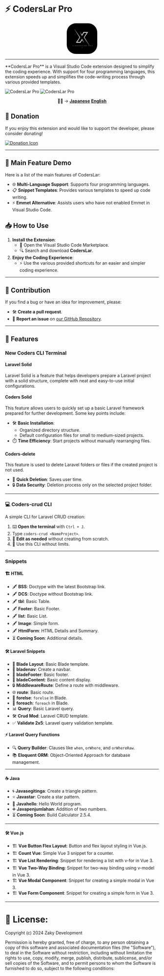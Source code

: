 # ⚡ CodersLar Pro

<p align="center">
  <img src="../assets/image/Logo3.png" alt="CodersLar Logo" width="100" style="border-radius: 30px;" /><hr>
</p>
**CodersLar Pro** is a Visual Studio Code extension designed to simplify the coding experience. With support for four programming languages, this extension speeds up and simplifies the code-writing process through various provided templates.

![CodersLar Pro](https://img.shields.io/badge/CodersLar-Pro-blue)
![CodersLar Pro](https://img.shields.io/badge/CodersLar-Pro-blue)

<p align="center">
🐱‍👤 -> 
  <strong><a href="JP">Japanese</a></strong>
  <strong><a href="ID">English</a></strong>
</p>

## 💖 Donation

If you enjoy this extension and would like to support the developer, please consider donating!

<a href="https://saweria.co/C02V">
    <img src="https://www.buymeacoffee.com/assets/img/custom_images/orange_img.png" alt="Donation Icon" width="150" />
</a>

---

## 🚀 Main Feature Demo

Here is a list of the main features of CodersLar:

- 🌐 **Multi-Language Support**: Supports four programming languages.
- 📋 **Snippet Templates**: Provides various templates to speed up code writing.
- ⚡ **Emmet Alternative**: Assists users who have not enabled Emmet in Visual Studio Code.

## 📥 How to Use

1. **Install the Extension**:
   - 🛒 Open the Visual Studio Code Marketplace.
   - 🔍 Search and download **CodersLar**.
2. **Enjoy the Coding Experience**:
   - ⚡ Use the various provided shortcuts for an easier and simpler coding experience.

---

## 🤝 Contribution

If you find a bug or have an idea for improvement, please:

- 🛠️ **Create a pull request**.
- 🐞 **Report an issue** on [our GitHub Repository](#).

---

## 📂 Features

### New Coders CLI Terminal

#### **Laravel Solid**

Laravel Solid is a feature that helps developers prepare a Laravel project with a solid structure, complete with neat and easy-to-use initial configurations.

#### **Coders Solid**

This feature allows users to quickly set up a basic Laravel framework prepared for further development. Some key points include:

- 🛠️ **Basic Installation**: 
  - Organized directory structure.
  - Default configuration files for small to medium-sized projects.
- ⏱️ **Time Efficiency**: Start projects without manually rearranging files.

#### **Coders-delete**

This feature is used to delete Laravel folders or files if the created project is not used.

- 🚮 **Quick Deletion**: Saves user time.
- 🔒 **Data Security**: Deletion process only on the selected project folder.

---

### 💻 **Coders-crud CLI**

A simple CLI for Laravel CRUD creation:

1. ⌨️ **Open the terminal** with `Ctrl + J`.
2. Type `coders-crud <NameProject>`.
3. 🎉 **Edit as needed** without creating from scratch.
4. 🚀 Use this CLI without limits.

---

### Snippets

#### 🏗️ **HTML**

- 🖋️ **BSS**: Doctype with the latest Bootstrap link.
- 🖋️ **DCS**: Doctype without Bootstrap link.
- 🖋️ **tbl**: Basic Table.
- 🖋️ **Footer**: Basic Footer.
- 🖋️ **list**: Basic List.
- 🖋️ **Image**: Simple form.
- 🖋️ **HtmlForm**: HTML Details and Summary.
- ⏳ **Coming Soon**: Additional details.

#### 🛠️ **Laravel Snippets**

- 📜 **Blade Layout**: Basic Blade template.
- 📜 **bladenav**: Create a navbar.
- 📜 **bladeFooter**: Basic footer.
- 📜 **bladeContent**: Basic content display.
- 🔒 **MiddlewareRoute**: Define a route with middleware.
- 🌐 **route**: Basic route.
- 🔄 **forelse**: `forelse` in Blade.
- 🔄 **foreach**: `foreach` in Blade.
- 📊 **Query**: Basic Laravel query.
- 🛠️ **Crud Mod**: Laravel CRUD template.
- ✅ **Validate 2x5**: Laravel query validation template.

#### ⚡ **Laravel Query Functions**

- 🔍 **Query Builder**: Clauses like `when`, `orWhere`, and `orWhereRaw`.
- 📚 **Eloquent ORM**: Object-Oriented Approach for database management.

---

#### ☕ **Java**

- 🌀 **Javasegitinga**: Create a triangle pattern.
- ⭐ **Javastar**: Create a star pattern.
- 👋 **Javahello**: Hello World program.
- ➕ **Javapenjumlahan**: Addition of two numbers.
- ⏳ **Coming Soon**: Build Calculator 2.5.4.

---

#### 🛠️ **Vue.js**

- 🏗️ **Vue Button Flex Layout**: Button and flex layout styling in Vue.js.
- 🏗️ **Count Vue**: Simple Vue 3 snippet for a counter.
- 🏗️ **Vue List Rendering**: Snippet for rendering a list with v-for in Vue 3.
- 🏗️ **Vue Two-Way Binding**: Snippet for two-way binding using v-model in Vue 3.
- 🏗️ **Vue Modal Component**: Snippet for creating a simple modal in Vue 3.
- 🏗️ **Vue Form Component**: Snippet for creating a simple form in Vue 3.

<hr>

# 📝 License:
Copyright (c) 2024 Zaky Development 

Permission is hereby granted, free of charge, to any person obtaining a copy
of this software and associated documentation files (the "Software"), to deal
in the Software without restriction, including without limitation the rights
to use, copy, modify, merge, publish, distribute, sublicense, and/or sell
copies of the Software, and to permit persons to whom the Software is
furnished to do so, subject to the following conditions:
